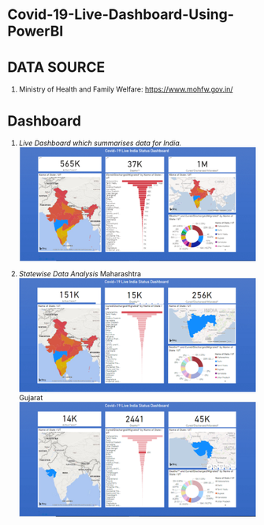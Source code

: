 # Covid-19-Live-Dashboard-Using-PowerBI


# DATA SOURCE
1. Ministry of Health and Family Welfare: https://www.mohfw.gov.in/

# Dashboard
1. _Live Dashboard which summarises data for India._
![Live Dashboard](https://github.com/harddy-bit/Covid-19-Live-Dashboard-Using-PowerBI/blob/master/Images/Dashboard.PNG)

2. _Statewise Data Analysis_
Maharashtra
![Maharashtra](https://github.com/harddy-bit/Covid-19-Live-Dashboard-Using-PowerBI/blob/master/Images/Maharashtra.png)
Gujarat
![Gujarat](https://github.com/harddy-bit/Covid-19-Live-Dashboard-Using-PowerBI/blob/master/Images/Gujarat.png)



